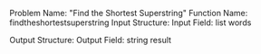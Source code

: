 Problem Name: "Find the Shortest Superstring"
Function Name: findtheshortestsuperstring
Input Structure:
Input Field: list<int> words

Output Structure:
Output Field: string result